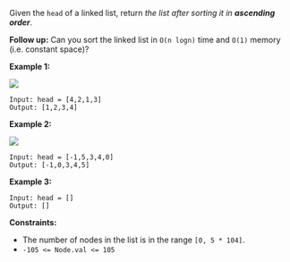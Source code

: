 Given the `head` of a linked list, return _the list after sorting it in
**ascending order**_.

**Follow up:** Can you sort the linked list in `O(n logn)` time and `O(1)`
memory (i.e. constant space)?



**Example 1:**

![](https://assets.leetcode.com/uploads/2020/09/14/sort_list_1.jpg)

    
    
    Input: head = [4,2,1,3]
    Output: [1,2,3,4]
    

**Example 2:**

![](https://assets.leetcode.com/uploads/2020/09/14/sort_list_2.jpg)

    
    
    Input: head = [-1,5,3,4,0]
    Output: [-1,0,3,4,5]
    

**Example 3:**

    
    
    Input: head = []
    Output: []
    



**Constraints:**

  * The number of nodes in the list is in the range `[0, 5 * 104]`.
  * `-105 <= Node.val <= 105`

